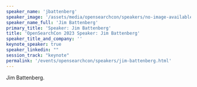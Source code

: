 ```yaml
---
speaker_name: 'jbattenberg'
speaker_image: '/assets/media/opensearchcon/speakers/no-image-available.png'
speaker_name_full: 'Jim Battenberg'
primary_title: 'Speaker: Jim Battenberg'
title: 'OpenSearchCon 2023 Speaker: Jim Battenberg'
speaker_title_and_company: ''
keynote_speaker: true
speaker_linkedin: ""
session_track: "keynote"
permalink: '/events/opensearchcon/speakers/jim-battenberg.html'
---
```

Jim Battenberg.

